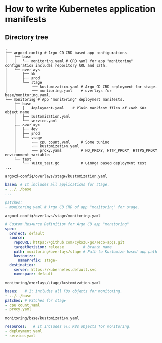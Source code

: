 How to write Kubernetes application manifests
=============================================

Directory tree
--------------

```console
.
├── argocd-config # Argo CD CRD based app configurations
│   ├── base
│   │   └── monitoring.yaml # CRD yaml for app "monitoring" configuration includes repository URL and path.
│   └── overlays
│       ├── bk
│       ├── prod
│       └── stage
│           ├── kustumization.yaml # Argo CD CRD deployment for stage.
│           └── monitoring.yaml    # overlays for base/monitoring.yaml.
└── monitoring # App "monitoring" deployment manifests.
    ├── base
    │   ├── deployment.yaml    # Plain manifest files of each K8s object name
    │   ├── kustomization.yaml
    │   └── service.yaml
    ├── overlays
    │   ├── dev
    │   ├── prod
    │   └── stage
    │       ├── cpu_count.yaml     # Some tuning
    │       ├── kustomization.yaml
    │       └── proxy.yaml         # NO_PROXY, HTTP_PROXY, HTTPS_PROXY environment variables
    └── test
        └── suite_test.go          # Ginkgo based deployment test
...
```

`argocd-config/overlays/stage/kustomization.yaml`
```yaml
bases: # It includes all applications for stage.
- ../../base
...

patches:
- monitoring.yaml # Argo CD CRD of app "monitoring" for stage.
```

`argocd-config/overlays/stage/monitoring.yaml`
```yaml
# Custom Resource Definition for Argo CD app "monitoring"
spec:
  project: default
  source:
    repoURL: https://github.com/cybozu-go/neco-apps.git
    targetRevision: release         # branch name
    path: monitoring/overlays/stage # Path to Kustomize based app path
    kustomize:
      namePrefix: stage-
  destination:
    server: https://kubernetes.default.svc
    namespace: default
```

`monitoring/overlays/stage/kustomization.yaml`
```yaml
bases:   # It includes all K8s objects for monitoring.
- ../../base
patches: # Patches for stage
- cpu_count.yaml
- proxy.yaml
```

`monitoring/base/kustomization.yaml`
```yaml
resources:   # It includes all K8s objects for monitoring.
- deployment.yaml
- service.yaml
```
